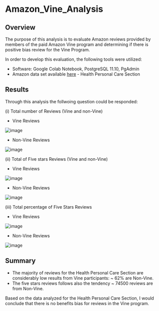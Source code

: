 # Amazon_Vine_Analysis

## Overview

The purpose of this analysis is to evaluate Amazon reviews provided by members of the paid Amazon Vine program and determining if there is positive bias review for the Vine Program.

In order to develop this evaluation, the following tools were utilized:
- Software: Google Colab Notebook, PostgreSQL 11.10, PgAdmin
- Amazon data set available [here](https://s3.amazonaws.com/amazon-reviews-pds/tsv/index.txt) - Health Personal Care Section

## Results

Through this analysis the follwoing question could be responded:

(i) Total number of Reviews (Vine and non-Vine)

 - Vine Reviews


![image](https://user-images.githubusercontent.com/76540704/115174674-ac878300-a097-11eb-9d79-93ad40c5be90.png)


- Non-Vine Reviews

![image](https://user-images.githubusercontent.com/76540704/115174795-e6588980-a097-11eb-936a-83141e195b56.png)


(ii) Total of Five stars Reviews (Vine and non-Vine)

- Vine Reviews

![image](https://user-images.githubusercontent.com/76540704/115175019-494a2080-a098-11eb-9ced-adef6e55a13e.png)

- Non-Vine Reviews

![image](https://user-images.githubusercontent.com/76540704/115175090-67178580-a098-11eb-9807-556f72b1a25b.png)


(iii) Total percentage of Five Stars Reviews

- Vine Reviews

![image](https://user-images.githubusercontent.com/76540704/115175330-cbd2e000-a098-11eb-8aee-a9163bac6618.png)

- Non-Vine Reviews
 
![image](https://user-images.githubusercontent.com/76540704/115175466-06d51380-a099-11eb-9917-4a95b1cb93c2.png)

## Summary

- The majority of reviews for the Health Personal Care Section are considerably low results from Vine participants: ~ 62% are Non-Vine.
- The five stars reviews follows also the tendency ~ 74500 reviews are from Non-Vine.

Based on the data analyzed for the Health Personal Care Section, I would conclude that there is no benefits bias for reviews in the Vine program.



